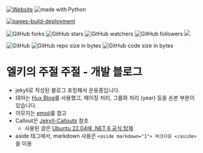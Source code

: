 [![Website](https://img.shields.io/website-up-down-green-red/http/shields.io.svg?label=elky-essay)](https://elky84.github.io)
<img src="https://img.shields.io/badge/made%20with-ruby-brightgreen.svg" alt="made with Python">

[![pages-build-deployment](https://github.com/elky84/elky84.github.io/actions/workflows/pages/pages-build-deployment/badge.svg)](https://github.com/elky84/elky84.github.io/actions/workflows/pages/pages-build-deployment)

![GitHub forks](https://img.shields.io/github/forks/elky84/elky84.github.io.svg?style=social&label=Fork)
![GitHub stars](https://img.shields.io/github/stars/elky84/elky84.github.io.svg?style=social&label=Stars)
![GitHub watchers](https://img.shields.io/github/watchers/elky84/elky84.github.io.svg?style=social&label=Watch)
![GitHub followers](https://img.shields.io/github/followers/elky84.svg?style=social&label=Follow)
![](http://huangxuan.me/img/blog-desktop.jpg)

![GitHub](https://img.shields.io/github/license/mashape/apistatus.svg)
![GitHub repo size in bytes](https://img.shields.io/github/repo-size/elky84/elky84.github.io.svg)
![GitHub code size in bytes](https://img.shields.io/github/languages/code-size/elky84/elky84.github.io.svg)

# 엘키의 주절 주절 - 개발 블로그
* jekyll로 작성된 블로그 포킹해서 운용중입니다.
* 테마는 [Hux Blog](https://huangxuan.me)를 사용했고, 페이징 처리, 그룹화 처리 (year) 등을 손본 부분이 있습니다.
* 이모지는 [emoji](https://gist.github.com/rxaviers/7360908)를 참고
* Callout은 [Jekyll-Callouts](https://blog.differentpla.net/blog/2022/01/30/jekyll-callouts/) 참조
    * 사용된 글은 [Ubuntu 22.04에 .NET 6 공식 탑재](https://elky84.github.io/2022/08/18/ubuntu_22_04_include_dotnet6/)
* aside 태그에서, markdown 사용은 `<aside markdown="1"> 마크다운 </aside>`을 이용

